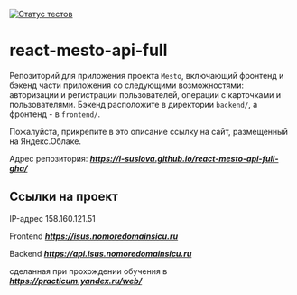 [![Статус тестов](../../actions/workflows/tests.yml/badge.svg)](../../actions/workflows/tests.yml)

# react-mesto-api-full
Репозиторий для приложения проекта `Mesto`, включающий фронтенд и бэкенд части приложения со следующими возможностями: авторизации и регистрации пользователей, операции с карточками и пользователями. Бэкенд расположите в директории `backend/`, а фронтенд - в `frontend/`. 
  
Пожалуйста, прикрепите в это описание ссылку на сайт, размещенный на Яндекс.Облаке.

Адрес репозитория: **_https://i-suslova.github.io/react-mesto-api-full-gha/_**

## Ссылки на проект

IP-адрес 158.160.121.51

Frontend **_https://isus.nomoredomainsicu.ru_**

Backend **_https://api.isus.nomoredomainsicu.ru_**
 
  сделанная при прохождении обучения в **_https://practicum.yandex.ru/web/_**